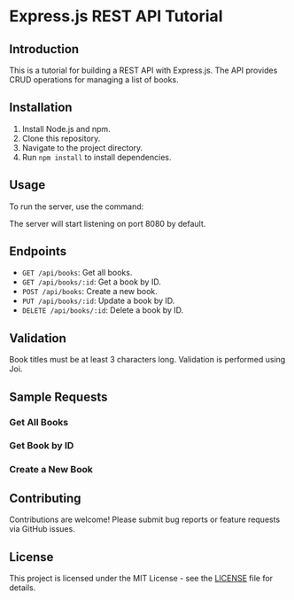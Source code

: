 # Express.js REST API Tutorial

## Introduction
This is a tutorial for building a REST API with Express.js. The API provides CRUD operations for managing a list of books.

## Installation
1. Install Node.js and npm.
2. Clone this repository.
3. Navigate to the project directory.
4. Run `npm install` to install dependencies.

## Usage
To run the server, use the command:


The server will start listening on port 8080 by default.

## Endpoints
- `GET /api/books`: Get all books.
- `GET /api/books/:id`: Get a book by ID.
- `POST /api/books`: Create a new book.
- `PUT /api/books/:id`: Update a book by ID.
- `DELETE /api/books/:id`: Delete a book by ID.


## Validation
Book titles must be at least 3 characters long. Validation is performed using Joi.

## Sample Requests
### Get All Books

### Get Book by ID
### Create a New Book

## Contributing
Contributions are welcome! Please submit bug reports or feature requests via GitHub issues.

## License
This project is licensed under the MIT License - see the [LICENSE](LICENSE) file for details.
